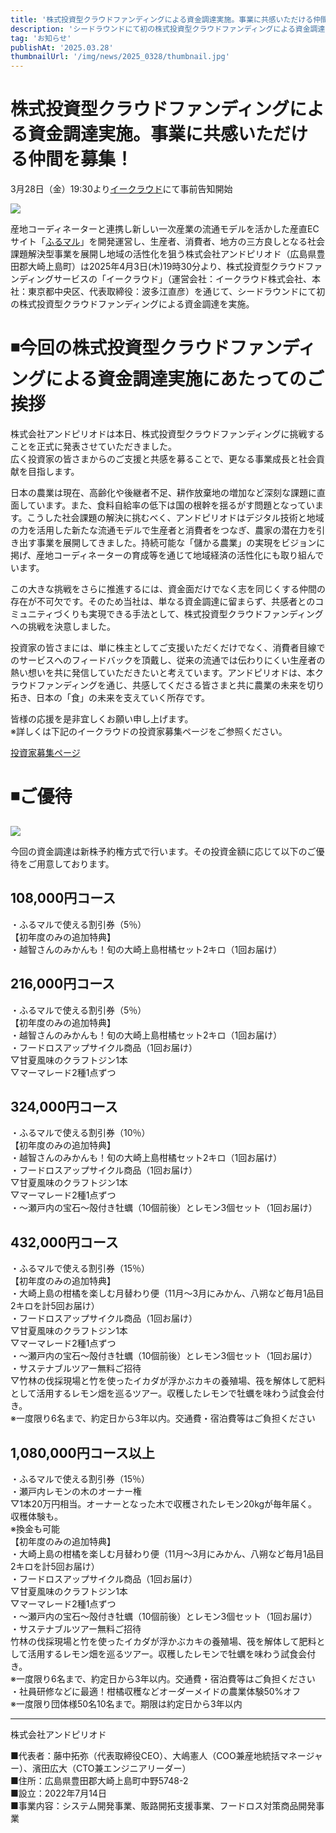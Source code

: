 ```yaml
---
title: '株式投資型クラウドファンディングによる資金調達実施。事業に共感いただける仲間を募集！'
description: 'シードラウンドにて初の株式投資型クラウドファンディングによる資金調達を実施'
tag: 'お知らせ'
publishAt: '2025.03.28'
thumbnailUrl: '/img/news/2025_0328/thumbnail.jpg'
---
```


# 株式投資型クラウドファンディングによる資金調達実施。事業に共感いただける仲間を募集！

3月28日（金）19:30より[イークラウド](https://lp.ecrowd.co.jp/20250328_pj50/?utm_source=referral&utm_medium=social&utm_campaign=pj50)にて事前告知開始

![](/img/news/2025_0328/thumbnail.jpg)

産地コーディネーターと連携し新しい一次産業の流通モデルを活かした産直ECサイト「[ふるマル](https://www.furumaru.and-period.co.jp/)」を開発運営し、生産者、消費者、地方の三方良しとなる社会課題解決型事業を展開し地域の活性化を狙う株式会社アンドピリオド（広島県豊田郡大崎上島町）は2025年4月3日(木)19時30分より、株式投資型クラウドファンディングサービスの「イークラウド」（運営会社：イークラウド株式会社、本社：東京都中央区、代表取締役：波多江直彦）を通じて、シードラウンドにて初の株式投資型クラウドファンディングによる資金調達を実施。

# ◾今回の株式投資型クラウドファンディングによる資金調達実施にあたってのご挨拶

株式会社アンドピリオドは本日、株式投資型クラウドファンディングに挑戦することを正式に発表させていただきました。  
広く投資家の皆さまからのご支援と共感を募ることで、更なる事業成長と社会貢献を目指します。

日本の農業は現在、高齢化や後継者不足、耕作放棄地の増加など深刻な課題に直面しています。また、食料自給率の低下は国の根幹を揺るがす問題となっています。こうした社会課題の解決に挑むべく、アンドピリオドはデジタル技術と地域の力を活用した新たな流通モデルで生産者と消費者をつなぎ、農家の潜在力を引き出す事業を展開してきました。持続可能な「儲かる農業」の実現をビジョンに掲げ、産地コーディネーターの育成等を通じて地域経済の活性化にも取り組んでいます。

この大きな挑戦をさらに推進するには、資金面だけでなく志を同じくする仲間の存在が不可欠です。そのため当社は、単なる資金調達に留まらず、共感者とのコミュニティづくりも実現できる手法として、株式投資型クラウドファンディングへの挑戦を決意しました。

投資家の皆さまには、単に株主としてご支援いただくだけでなく、消費者目線でのサービスへのフィードバックを頂戴し、従来の流通では伝わりにくい生産者の熱い想いを共に発信していただきたいと考えています。アンドピリオドは、本クラウドファンディングを通じ、共感してくださる皆さまと共に農業の未来を切り拓き、日本の「食」の未来を支えていく所存です。

皆様の応援を是非宜しくお願い申し上げます。  
※詳しくは下記のイークラウドの投資家募集ページをご参照ください。

[投資家募集ページ](https://lp.ecrowd.co.jp/20250328_pj50/?utm_source=referral&utm_medium=social&utm_campaign=pj50)

# ◾️ご優待

![](/img/news/2025_0328/return.jpg)

今回の資金調達は新株予約権方式で行います。その投資金額に応じて以下のご優待をご用意しております。

## 108,000円コース

・ふるマルで使える割引券（5％）  
【初年度のみの追加特典】  
・越智さんのみかんも！旬の大崎上島柑橘セット2キロ（1回お届け）

## 216,000円コース

・ふるマルで使える割引券（5％）  
【初年度のみの追加特典】  
・越智さんのみかんも！旬の大崎上島柑橘セット2キロ（1回お届け）  
・フードロスアップサイクル商品（1回お届け）  
▽甘夏風味のクラフトジン1本  
▽マーマレード2種1点ずつ

## 324,000円コース

・ふるマルで使える割引券（10％）  
【初年度のみの追加特典】  
・越智さんのみかんも！旬の大崎上島柑橘セット2キロ（1回お届け）  
・フードロスアップサイクル商品（1回お届け）  
▽甘夏風味のクラフトジン1本  
▽マーマレード2種1点ずつ  
・〜瀬戸内の宝石〜殻付き牡蠣（10個前後）とレモン3個セット（1回お届け）

## 432,000円コース

・ふるマルで使える割引券（15％）  
【初年度のみの追加特典】  
・大崎上島の柑橘を楽しむ月替わり便（11月～3月にみかん、八朔など毎月1品目2キロを計5回お届け）  
・フードロスアップサイクル商品（1回お届け）  
▽甘夏風味のクラフトジン1本  
▽マーマレード2種1点ずつ  
・〜瀬戸内の宝石〜殻付き牡蠣（10個前後）とレモン3個セット（1回お届け）  
・サステナブルツアー無料ご招待  
▽竹林の伐採現場と竹を使ったイカダが浮かぶカキの養殖場、筏を解体して肥料として活用するレモン畑を巡るツアー。収穫したレモンで牡蠣を味わう試食会付き。  
※一度限り6名まで、約定日から3年以内。交通費・宿泊費等はご負担ください

## 1,080,000円コース以上

・ふるマルで使える割引券（15％）  
・瀬戸内レモンの木のオーナー権  
▽1本20万円相当。オーナーとなった木で収穫されたレモン20kgが毎年届く。収穫体験も。  
※換金も可能  
【初年度のみの追加特典】  
・大崎上島の柑橘を楽しむ月替わり便（11月～3月にみかん、八朔など毎月1品目2キロを計5回お届け）  
・フードロスアップサイクル商品（1回お届け）  
▽甘夏風味のクラフトジン1本  
▽マーマレード2種1点ずつ  
・〜瀬戸内の宝石〜殻付き牡蠣（10個前後）とレモン3個セット（1回お届け）  
・サステナブルツアー無料ご招待  
竹林の伐採現場と竹を使ったイカダが浮かぶカキの養殖場、筏を解体して肥料として活用するレモン畑を巡るツアー。収穫したレモンで牡蠣を味わう試食会付き。  
※一度限り6名まで、約定日から3年以内。交通費・宿泊費等はご負担ください  
・社員研修などに最適！柑橘収穫などオーダーメイドの農業体験50%オフ  
※一度限り団体様50名10名まで。期限は約定日から3年以内

---

株式会社アンドピリオド

■代表者：藤中拓弥（代表取締役CEO）、大嶋憲人（COO兼産地統括マネージャー）、濱田広大（CTO兼エンジニアリーダー）  
■住所：広島県豊田郡大崎上島町中野5748-2  
■設立：2022年7月14日  
■事業内容：システム開発事業、販路開拓支援事業、フードロス対策商品開発事業
